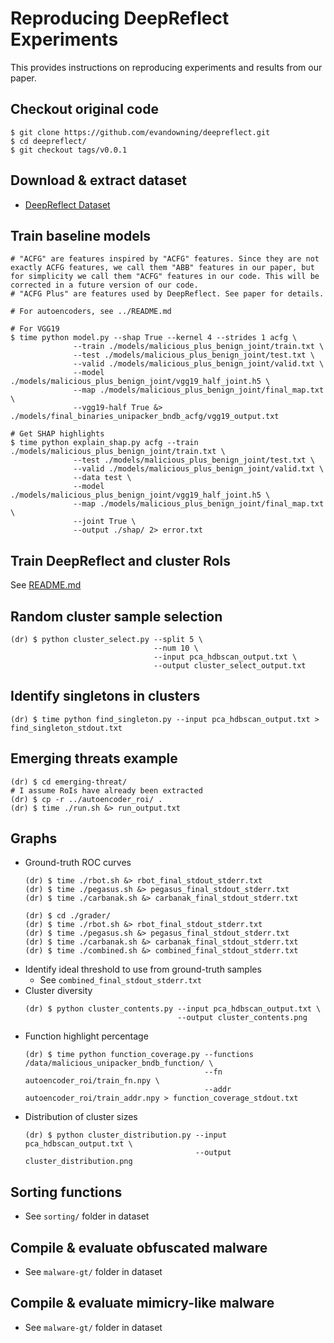 # Reproducing DeepReflect Experiments
This provides instructions on reproducing experiments and results from our paper.

## Checkout original code
```
$ git clone https://github.com/evandowning/deepreflect.git
$ cd deepreflect/
$ git checkout tags/v0.0.1
```

## Download & extract dataset
  - [DeepReflect Dataset](../Dataset.md)

## Train baseline models
```
# "ACFG" are features inspired by "ACFG" features. Since they are not exactly ACFG features, we call them "ABB" features in our paper, but for simplicity we call them "ACFG" features in our code. This will be corrected in a future version of our code.
# "ACFG Plus" are features used by DeepReflect. See paper for details.

# For autoencoders, see ../README.md

# For VGG19
$ time python model.py --shap True --kernel 4 --strides 1 acfg \
              --train ./models/malicious_plus_benign_joint/train.txt \
              --test ./models/malicious_plus_benign_joint/test.txt \
              --valid ./models/malicious_plus_benign_joint/valid.txt \
              --model ./models/malicious_plus_benign_joint/vgg19_half_joint.h5 \
              --map ./models/malicious_plus_benign_joint/final_map.txt \
              --vgg19-half True &> ./models/final_binaries_unipacker_bndb_acfg/vgg19_output.txt

# Get SHAP highlights
$ time python explain_shap.py acfg --train ./models/malicious_plus_benign_joint/train.txt \
              --test ./models/malicious_plus_benign_joint/test.txt \
              --valid ./models/malicious_plus_benign_joint/valid.txt \
              --data test \
              --model ./models/malicious_plus_benign_joint/vgg19_half_joint.h5 \
              --map ./models/malicious_plus_benign_joint/final_map.txt \
              --joint True \
              --output ./shap/ 2> error.txt
```

## Train DeepReflect and cluster RoIs
See [README.md](../README.md)

## Random cluster sample selection
```
(dr) $ python cluster_select.py --split 5 \
                                --num 10 \
                                --input pca_hdbscan_output.txt \
                                --output cluster_select_output.txt
```

## Identify singletons in clusters
```
(dr) $ time python find_singleton.py --input pca_hdbscan_output.txt > find_singleton_stdout.txt
```

## Emerging threats example
```
(dr) $ cd emerging-threat/
# I assume RoIs have already been extracted
(dr) $ cp -r ../autoencoder_roi/ .
(dr) $ time ./run.sh &> run_output.txt
```

## Graphs
  - Ground-truth ROC curves
    ```
    (dr) $ time ./rbot.sh &> rbot_final_stdout_stderr.txt
    (dr) $ time ./pegasus.sh &> pegasus_final_stdout_stderr.txt
    (dr) $ time ./carbanak.sh &> carbanak_final_stdout_stderr.txt

    (dr) $ cd ./grader/
    (dr) $ time ./rbot.sh &> rbot_final_stdout_stderr.txt
    (dr) $ time ./pegasus.sh &> pegasus_final_stdout_stderr.txt
    (dr) $ time ./carbanak.sh &> carbanak_final_stdout_stderr.txt
    (dr) $ time ./combined.sh &> combined_final_stdout_stderr.txt
    ```
  - Identify ideal threshold to use from ground-truth samples
    - See `combined_final_stdout_stderr.txt`
  - Cluster diversity
    ```
    (dr) $ python cluster_contents.py --input pca_hdbscan_output.txt \
                                      --output cluster_contents.png
    ```
  - Function highlight percentage
    ```
    (dr) $ time python function_coverage.py --functions /data/malicious_unipacker_bndb_function/ \
                                            --fn autoencoder_roi/train_fn.npy \
                                            --addr autoencoder_roi/train_addr.npy > function_coverage_stdout.txt
    ```
  - Distribution of cluster sizes
    ```
    (dr) $ python cluster_distribution.py --input pca_hdbscan_output.txt \
                                          --output cluster_distribution.png
    ```

## Sorting functions
  - See `sorting/` folder in dataset

## Compile & evaluate obfuscated malware
  - See `malware-gt/` folder in dataset

## Compile & evaluate mimicry-like malware
  - See `malware-gt/` folder in dataset
